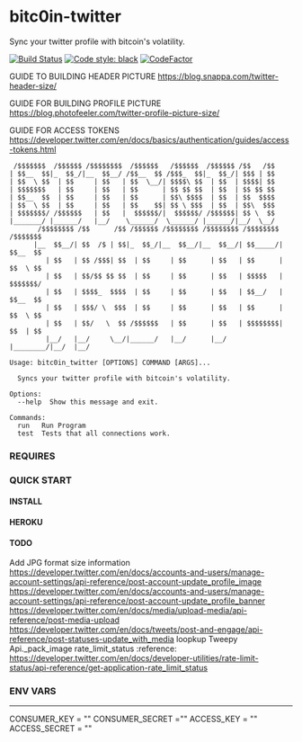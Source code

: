 # bitc0in-twitter
Sync your twitter profile with bitcoin's volatility.

[![Build Status](https://travis-ci.com/dgnsrekt/bitc0in-twitter.svg?branch=master)](https://travis-ci.com/dgnsrekt/bitc0in-twitter)
[![Code style: black](https://img.shields.io/badge/code%20style-black-000000.svg)](https://github.com/ambv/black)
[![CodeFactor](https://www.codefactor.io/repository/github/dgnsrekt/bitc0in-twitter/badge)](https://www.codefactor.io/repository/github/dgnsrekt/bitc0in-twitter)

GUIDE TO BUILDING HEADER PICTURE
https://blog.snappa.com/twitter-header-size/


GUIDE FOR BUILDING PROFILE PICTURE
https://blog.photofeeler.com/twitter-profile-picture-size/

GUIDE FOR ACCESS TOKENS
https://developer.twitter.com/en/docs/basics/authentication/guides/access-tokens.html


```
 /$$$$$$$  /$$$$$$ /$$$$$$$$  /$$$$$$   /$$$$$$  /$$$$$$ /$$   /$$
| $$__  $$|_  $$_/|__  $$__/ /$$__  $$ /$$$_  $$|_  $$_/| $$$ | $$
| $$  \ $$  | $$     | $$   | $$  \__/| $$$$\ $$  | $$  | $$$$| $$
| $$$$$$$   | $$     | $$   | $$      | $$ $$ $$  | $$  | $$ $$ $$
| $$__  $$  | $$     | $$   | $$      | $$\ $$$$  | $$  | $$  $$$$
| $$  \ $$  | $$     | $$   | $$    $$| $$ \ $$$  | $$  | $$\  $$$
| $$$$$$$/ /$$$$$$   | $$   |  $$$$$$/|  $$$$$$/ /$$$$$$| $$ \  $$
|_______/ |______/   |__/    \______/  \______/ |______/|__/  \__/
       /$$$$$$$$ /$$      /$$ /$$$$$$ /$$$$$$$$ /$$$$$$$$ /$$$$$$$$ /$$$$$$$
      |__  $$__/| $$  /$ | $$|_  $$_/|__  $$__/|__  $$__/| $$_____/| $$__  $$
         | $$   | $$ /$$$| $$  | $$     | $$      | $$   | $$      | $$  \ $$
         | $$   | $$/$$ $$ $$  | $$     | $$      | $$   | $$$$$   | $$$$$$$/
         | $$   | $$$$_  $$$$  | $$     | $$      | $$   | $$__/   | $$__  $$
         | $$   | $$$/ \  $$$  | $$     | $$      | $$   | $$      | $$  \ $$
         | $$   | $$/   \  $$ /$$$$$$   | $$      | $$   | $$$$$$$$| $$  | $$
         |__/   |__/     \__/|______/   |__/      |__/   |________/|__/  |__/

Usage: bitc0in_twitter [OPTIONS] COMMAND [ARGS]...

  Syncs your twitter profile with bitcoin's volatility.

Options:
  --help  Show this message and exit.

Commands:
  run   Run Program
  test  Tests that all connections work.
```

### REQUIRES

### QUICK START

#### INSTALL

#### HEROKU

#### TODO
Add JPG format
size information
https://developer.twitter.com/en/docs/accounts-and-users/manage-account-settings/api-reference/post-account-update_profile_image
https://developer.twitter.com/en/docs/accounts-and-users/manage-account-settings/api-reference/post-account-update_profile_banner
https://developer.twitter.com/en/docs/media/upload-media/api-reference/post-media-upload
https://developer.twitter.com/en/docs/tweets/post-and-engage/api-reference/post-statuses-update_with_media
loopkup Tweepy Api._pack_image
rate_limit_status :reference: https://developer.twitter.com/en/docs/developer-utilities/rate-limit-status/api-reference/get-application-rate_limit_status


### ENV VARS
---------
CONSUMER_KEY = ""
CONSUMER_SECRET =""
ACCESS_KEY = ""
ACCESS_SECRET = ""
